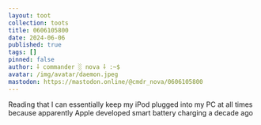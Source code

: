 ```yaml
---
layout: toot
collection: toots
title: 0606105800
date: 2024-06-06
published: true
tags: []
pinned: false
author: ⸸ commander ░ nova ⸸ :~$
avatar: /img/avatar/daemon.jpeg
mastodon: https://mastodon.online/@cmdr_nova/0606105800
---
```


Reading that I can essentially keep my iPod plugged into my PC at all times because apparently Apple developed smart battery charging a decade ago
